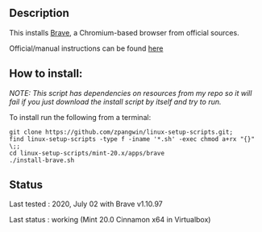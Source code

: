 
## Description

This installs [Brave](https://brave.com/), a Chromium-based browser from official sources.

Official/manual instructions can be found [here](https://brave-browser.readthedocs.io/en/latest/installing-brave.html#linux)

## How to install:

*NOTE: This script has dependencies on resources from my repo so it will fail if you just download the install script by itself and try to run.*

To install run the following from a terminal:

```
git clone https://github.com/zpangwin/linux-setup-scripts.git;
find linux-setup-scripts -type f -iname '*.sh' -exec chmod a+rx "{}" \;;
cd linux-setup-scripts/mint-20.x/apps/brave
./install-brave.sh
```

## Status

Last tested : 2020, July 02 with Brave v1.10.97

Last status : working (Mint 20.0 Cinnamon x64 in Virtualbox)
